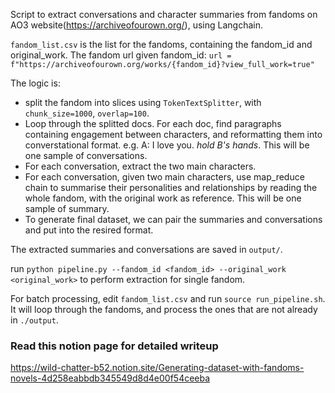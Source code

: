 Script to extract conversations and character summaries from fandoms on AO3 website(https://archiveofourown.org/), using Langchain.

`fandom_list.csv` is the list for the fandoms, containing the fandom_id and original_work. 
The fandom url given fandom_id: `url = f"https://archiveofourown.org/works/{fandom_id}?view_full_work=true"`

The logic is:
 - split the fandom into slices using `TokenTextSplitter`, with `chunk_size=1000`, `overlap=100`. 
 - Loop through the splitted docs. For each doc, find paragraphs containing engagement between characters, and reformatting them into converstational format. e.g. A: I love you. *hold B's hands*. This will be one sample of conversations.
 - For each conversation, extract the two main characters.
 - For each conversation, given two main characters, use map_reduce chain to summarise their personalities and relationships by reading the whole fandom, with the original work as reference. This will be one sample of summary.
 - To generate final dataset, we can pair the summaries and conversations and put into the resired format. 

The extracted summaries and conversations are saved in `output/`. 

run `python pipeline.py --fandom_id <fandom_id> --original_work <original_work>` to perform extraction for single fandom.

For batch processing, edit `fandom_list.csv` and run `source run_pipeline.sh`. It will loop through the fandoms, and process the ones that are not already in `./output`.

### Read this notion page for detailed writeup
https://wild-chatter-b52.notion.site/Generating-dataset-with-fandoms-novels-4d258eabbdb345549d8d4e00f54ceeba
